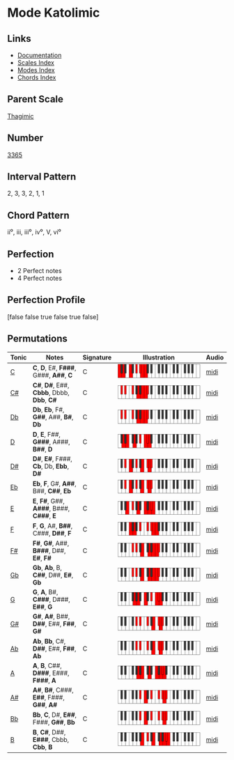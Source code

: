 # Mode Katolimic

## Links

- [Documentation](index.md)
- [Scales Index](Scales.md)
- [Modes Index](Modes.md)
- [Chords Index](Chords.md)

## Parent Scale

[Thagimic](ScaleThagimic.md)

## Number

[3365](https://ianring.com/musictheory/scales/3365)

## Interval Pattern

2, 3, 3, 2, 1, 1

## Chord Pattern

ii⁰, iii, iii⁰, iv⁰, V, vi⁰

## Perfection

- 2 Perfect notes
- 4 Perfect notes

## Perfection Profile

[false false true false true false]

## Permutations

| Tonic | Notes | Signature | Illustration | Audio |
|-------|-------|-----------|--------------|-------|
| [C](ModeCNaturalKatolimic.md) | **C**, **D**, E#, **F###**, G###, **A##**, **C** | C | ![CNaturalKatolimic](ModeCNaturalKatolimic.png) | [midi](https://github.com/edipermadi/music/blob/main/docs/ModeCNaturalKatolimic.mid?raw=true) |
| [C#](ModeCSharpKatolimic.md) | **C#**, **D#**, E##, **Cbbb**, Dbbb, **Dbb**, **C#** | C | ![CSharpKatolimic](ModeCSharpKatolimic.png) | [midi](https://github.com/edipermadi/music/blob/main/docs/ModeCSharpKatolimic.mid?raw=true) |
| [Db](ModeDFlatKatolimic.md) | **Db**, **Eb**, F#, **G##**, A##, **B#**, **Db** | C | ![DFlatKatolimic](ModeDFlatKatolimic.png) | [midi](https://github.com/edipermadi/music/blob/main/docs/ModeDFlatKatolimic.mid?raw=true) |
| [D](ModeDNaturalKatolimic.md) | **D**, **E**, F##, **G###**, A###, **B##**, **D** | C | ![DNaturalKatolimic](ModeDNaturalKatolimic.png) | [midi](https://github.com/edipermadi/music/blob/main/docs/ModeDNaturalKatolimic.mid?raw=true) |
| [D#](ModeDSharpKatolimic.md) | **D#**, **E#**, F###, **Cb**, Db, **Ebb**, **D#** | C | ![DSharpKatolimic](ModeDSharpKatolimic.png) | [midi](https://github.com/edipermadi/music/blob/main/docs/ModeDSharpKatolimic.mid?raw=true) |
| [Eb](ModeEFlatKatolimic.md) | **Eb**, **F**, G#, **A##**, B##, **C##**, **Eb** | C | ![EFlatKatolimic](ModeEFlatKatolimic.png) | [midi](https://github.com/edipermadi/music/blob/main/docs/ModeEFlatKatolimic.mid?raw=true) |
| [E](ModeENaturalKatolimic.md) | **E**, **F#**, G##, **A###**, B###, **C###**, **E** | C | ![ENaturalKatolimic](ModeENaturalKatolimic.png) | [midi](https://github.com/edipermadi/music/blob/main/docs/ModeENaturalKatolimic.mid?raw=true) |
| [F](ModeFNaturalKatolimic.md) | **F**, **G**, A#, **B##**, C###, **D##**, **F** | C | ![FNaturalKatolimic](ModeFNaturalKatolimic.png) | [midi](https://github.com/edipermadi/music/blob/main/docs/ModeFNaturalKatolimic.mid?raw=true) |
| [F#](ModeFSharpKatolimic.md) | **F#**, **G#**, A##, **B###**, D##, **E#**, **F#** | C | ![FSharpKatolimic](ModeFSharpKatolimic.png) | [midi](https://github.com/edipermadi/music/blob/main/docs/ModeFSharpKatolimic.mid?raw=true) |
| [Gb](ModeGFlatKatolimic.md) | **Gb**, **Ab**, B, **C##**, D##, **E#**, **Gb** | C | ![GFlatKatolimic](ModeGFlatKatolimic.png) | [midi](https://github.com/edipermadi/music/blob/main/docs/ModeGFlatKatolimic.mid?raw=true) |
| [G](ModeGNaturalKatolimic.md) | **G**, **A**, B#, **C###**, D###, **E##**, **G** | C | ![GNaturalKatolimic](ModeGNaturalKatolimic.png) | [midi](https://github.com/edipermadi/music/blob/main/docs/ModeGNaturalKatolimic.mid?raw=true) |
| [G#](ModeGSharpKatolimic.md) | **G#**, **A#**, B##, **D##**, E##, **F##**, **G#** | C | ![GSharpKatolimic](ModeGSharpKatolimic.png) | [midi](https://github.com/edipermadi/music/blob/main/docs/ModeGSharpKatolimic.mid?raw=true) |
| [Ab](ModeAFlatKatolimic.md) | **Ab**, **Bb**, C#, **D##**, E##, **F##**, **Ab** | C | ![AFlatKatolimic](ModeAFlatKatolimic.png) | [midi](https://github.com/edipermadi/music/blob/main/docs/ModeAFlatKatolimic.mid?raw=true) |
| [A](ModeANaturalKatolimic.md) | **A**, **B**, C##, **D###**, E###, **F###**, **A** | C | ![ANaturalKatolimic](ModeANaturalKatolimic.png) | [midi](https://github.com/edipermadi/music/blob/main/docs/ModeANaturalKatolimic.mid?raw=true) |
| [A#](ModeASharpKatolimic.md) | **A#**, **B#**, C###, **E##**, F###, **G##**, **A#** | C | ![ASharpKatolimic](ModeASharpKatolimic.png) | [midi](https://github.com/edipermadi/music/blob/main/docs/ModeASharpKatolimic.mid?raw=true) |
| [Bb](ModeBFlatKatolimic.md) | **Bb**, **C**, D#, **E##**, F###, **G##**, **Bb** | C | ![BFlatKatolimic](ModeBFlatKatolimic.png) | [midi](https://github.com/edipermadi/music/blob/main/docs/ModeBFlatKatolimic.mid?raw=true) |
| [B](ModeBNaturalKatolimic.md) | **B**, **C#**, D##, **E###**, Cbbb, **Cbb**, **B** | C | ![BNaturalKatolimic](ModeBNaturalKatolimic.png) | [midi](https://github.com/edipermadi/music/blob/main/docs/ModeBNaturalKatolimic.mid?raw=true) |

